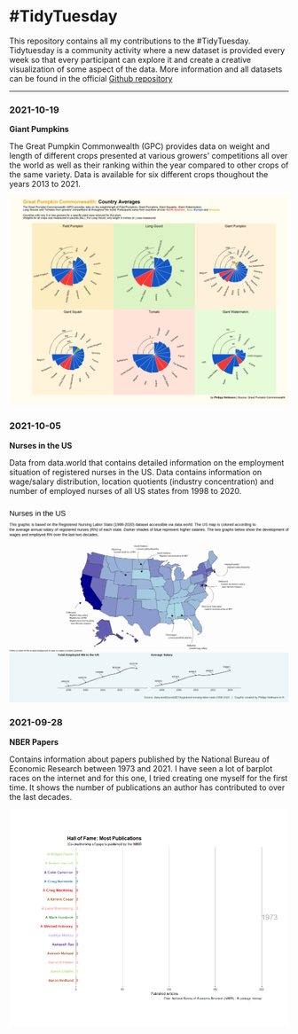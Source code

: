 # \#TidyTuesday

This repository contains all my contributions to the #TidyTuesday. Tidytuesday is a community activity where a new dataset is provided every week so that every participant can explore it and create a creative visualization of some aspect of the data. More information and all datasets can be found in the official [Github repository](https://github.com/rfordatascience/tidytuesday/)

***


### 2021-10-19
**Giant Pumpkins**

The Great Pumpkin Commonwealth (GPC) provides data on weight and length of different crops presented at various growers' competitions all over the world as well as their ranking within the year compared to other crops of the same variety. Data is available for six different crops thoughout the years 2013 to 2021.

![png from TidyTuesday 2021-10-19](2021-10-19/pumpkin.png)

### 2021-10-05
**Nurses in the US**

Data from data.world that contains detailed information on the employment situation of registered nurses in the US. Data contains information on wage/salary distribution, location quotients (industry concentration) and number of employed nurses of all US states from 1998 to 2020.

![png from TidyTuesday 2021-10-05](2021-10-05/US_nurses.png)

### 2021-09-28
**NBER Papers**

Contains information about papers published by the National Bureau of Economic Research between 1973 and 2021. I have seen a lot of barplot races on the internet and for this one, I tried creating one myself for the first time. It shows the number of publications an author has contributed to over the last decades.

![Gif from TidyTuesday 2021-09-28](2021-09-28/NBER_barbplotrace_2.gif)
